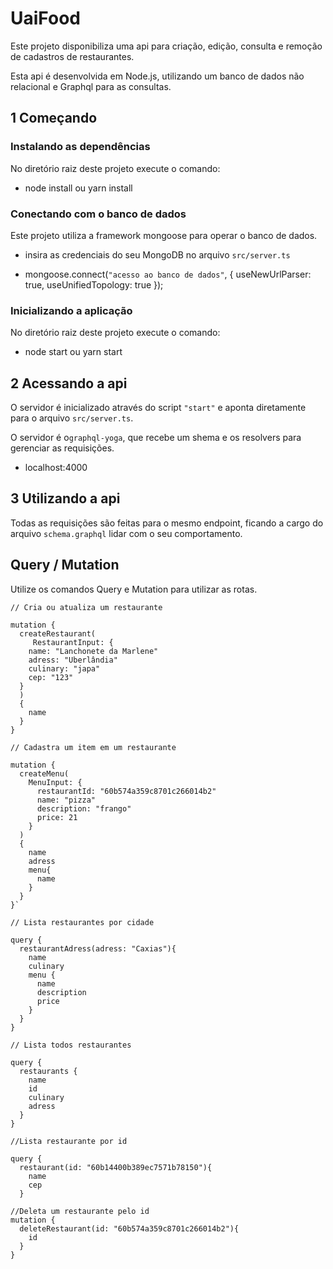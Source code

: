 # UaiFood

Este projeto disponibiliza uma api para criação, edição, consulta e remoção de cadastros de restaurantes. 

Esta api é desenvolvida em Node.js, utilizando um banco de dados não relacional e Graphql para as consultas.

## 1 Começando

### Instalando as dependências
No diretório raiz deste projeto execute o comando:

- node install ou yarn install


### Conectando com o banco de dados
Este projeto utiliza a framework mongoose para operar o banco de dados.

- insira as credenciais do seu MongoDB no arquivo `src/server.ts`

- mongoose.connect(`"acesso ao banco de dados"`, {
    useNewUrlParser: true,
    useUnifiedTopology: true
    });
    
### Inicializando a aplicação
No diretório raiz deste projeto execute o comando:

- node start ou yarn start
    
## 2 Acessando a api
O servidor é inicializado através do script `"start"` e aponta diretamente para o arquivo `src/server.ts`.

O servidor é o`graphql-yoga`, que recebe um shema e os resolvers para gerenciar as requisições.

- localhost:4000

## 3 Utilizando a api
Todas as requisições são feitas para o mesmo endpoint, ficando a cargo do arquivo `schema.graphql` lidar com o seu comportamento.

## Query / Mutation
Utilize os comandos Query e Mutation para utilizar as rotas.

```
// Cria ou atualiza um restaurante

mutation {
  createRestaurant(
	 RestaurantInput: {
    name: "Lanchonete da Marlene"
    adress: "Uberlândia"
    culinary: "japa"
    cep: "123"
  }
  )
  {
    name
  }
}
```

```
// Cadastra um item em um restaurante

mutation {
  createMenu(
    MenuInput: {
      restaurantId: "60b574a359c8701c266014b2"
      name: "pizza"
      description: "frango"
      price: 21
    }
  )
  {
    name
    adress
    menu{
      name
    }
  }
}`
```

```
// Lista restaurantes por cidade

query {
  restaurantAdress(adress: "Caxias"){
    name
    culinary
    menu {
      name
      description
      price
    }
  }
}
```

```
// Lista todos restaurantes

query {
  restaurants {
    name
    id
    culinary
    adress
  }
}
```


```
//Lista restaurante por id

query {
  restaurant(id: "60b14400b389ec7571b78150"){
    name
    cep
  }
  ```
```
//Deleta um restaurante pelo id
mutation {
  deleteRestaurant(id: "60b574a359c8701c266014b2"){
    id
  }
}
```
